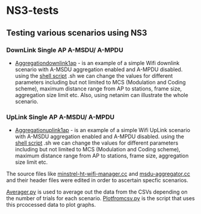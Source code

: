 # NS3-tests
## Testing various scenarios using NS3

### DownLink Single AP A-MSDU/ A-MPDU  
  * [Aggregationdownlink1ap](https://github.com/Nibamot/NS3-tests/blob/master/aggregationdownlink1ap.cc) - is an example of a simple Wifi downlink scenario with A-MSDU aggregation enabled and A-MPDU disabled. using the [shell script](https://github.com/Nibamot/NS3-tests/blob/master/aggregation_script_256bytes.sh) .sh we can change the values for different parameters including but not limited to MCS (Modulation and Coding scheme), maximum distance range from AP to stations, frame size, aggregation size limit etc. Also, using netanim can illustrate the whole scenario.

### UpLink Single AP A-MSDU/ A-MPDU  
* [Aggregationuplink1ap](https://github.com/Nibamot/NS3-tests/blob/master/aggregationuplink1ap.cc) - is an example of a simple Wifi UpLink scenario with A-MSDU aggregation enabled and A-MPDU disabled. using the [shell script](https://github.com/Nibamot/NS3-tests/blob/master/aggregation_script_256bytes.sh) .sh we can change the values for different parameters including but not limited to MCS (Modulation and Coding scheme), maximum distance range from AP to stations, frame size, aggregation size limit etc.

The source files like [minstrel-ht-wifi-manager.cc](https://github.com/Nibamot/NS3-tests/blob/master/source/minstrel-ht-wifi-manager.cc) and [msdu-aggregator.cc](https://github.com/Nibamot/NS3-tests/blob/master/source/msdu-aggregator.cc) and their header files were edited in order to ascertain specfic scenarios. 

[Averager.py](https://github.com/Nibamot/NS3-tests/blob/master/averager.py) is used to average out the data from the CSVs depending on the number of trials for each scenario. [Plotfromcsv.py](https://github.com/Nibamot/NS3-tests/blob/master/plotfromcsv.py) is the script that uses this prcocessed data to plot graphs.
